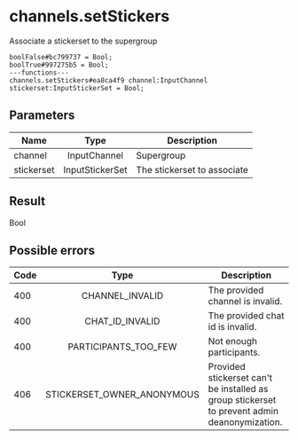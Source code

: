 # channels.setStickers
Associate a stickerset to the supergroup

```
boolFalse#bc799737 = Bool;
boolTrue#997275b5 = Bool;
---functions---
channels.setStickers#ea8ca4f9 channel:InputChannel stickerset:InputStickerSet = Bool;
```

## Parameters
| Name | Type | Description |
| ---- | :----: | ----------- |
| channel | InputChannel | Supergroup |
| stickerset | InputStickerSet | The stickerset to associate |


## Result
Bool

## Possible errors
| Code | Type | Description |
| ---- | :----: | ----------- |
| 400 | CHANNEL_INVALID | The provided channel is invalid. |
| 400 | CHAT_ID_INVALID | The provided chat id is invalid. |
| 400 | PARTICIPANTS_TOO_FEW | Not enough participants. |
| 406 | STICKERSET_OWNER_ANONYMOUS | Provided stickerset can't be installed as group stickerset to prevent admin deanonymization. |

